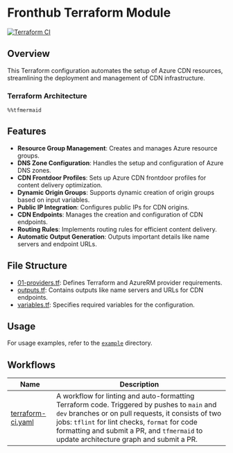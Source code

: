 # Fronthub Terraform Module

[![Terraform CI](https://github.com/PashmakGuru/terraform-azure-front-hub/actions/workflows/terraform-ci.yaml/badge.svg)](https://github.com/PashmakGuru/terraform-azure-front-hub/actions/workflows/terraform-ci.yaml)

## Overview
This Terraform configuration automates the setup of Azure CDN resources, streamlining the deployment and management of CDN infrastructure.

### Terraform Architecture
```mermaid
%%tfmermaid
```

## Features
- **Resource Group Management**: Creates and manages Azure resource groups.
- **DNS Zone Configuration**: Handles the setup and configuration of Azure DNS zones.
- **CDN Frontdoor Profiles**: Sets up Azure CDN frontdoor profiles for content delivery optimization.
- **Dynamic Origin Groups**: Supports dynamic creation of origin groups based on input variables.
- **Public IP Integration**: Configures public IPs for CDN origins.
- **CDN Endpoints**: Manages the creation and configuration of CDN endpoints.
- **Routing Rules**: Implements routing rules for efficient content delivery.
- **Automatic Output Generation**: Outputs important details like name servers and endpoint URLs.

## File Structure
- [01-providers.tf](./01-providers.tf): Defines Terraform and AzureRM provider requirements.
- [outputs.tf](./outputs.tf): Contains outputs like name servers and URLs for CDN endpoints.
- [variables.tf](./variables.tf): Specifies required variables for the configuration.

## Usage
For usage examples, refer to the [`example`](./example) directory.

## Workflows
| Name | Description |
|---|---|
| [terraform-ci.yaml](.github/workflows/terraform-ci.yaml) | A workflow for linting and auto-formatting Terraform code. Triggered by pushes to  `main` and `dev` branches or on pull requests, it consists of two jobs: `tflint` for lint checks, `format` for code formatting and submit a PR, and `tfmermaid` to update architecture graph and submit a PR. |
